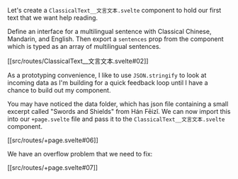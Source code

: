Let's create a `ClassicalText__文言文本.svelte` component to hold our first text that we want help reading.

Define an interface for a multilingual sentence with Classical Chinese, Mandarin, and English. Then export a `sentences` prop from the component which is typed as an array of multilingual sentences.

[[src/routes/ClassicalText__文言文本.svelte#02]]

As a prototyping convenience, I like to use `JSON.stringify` to look at incoming data as I'm building for a quick feedback loop until I have a chance to build out my component.


You may have noticed the data folder, which has json file containing a small excerpt called "Swords and Shields" from Hán Fēizǐ. We can now import this into our `+page.svelte` file and pass it to the `ClassicalText__文言文本.svelte` component.

[[src/routes/+page.svelte#06]]

We have an overflow problem that we need to fix:

[[src/routes/+page.svelte#07]]
